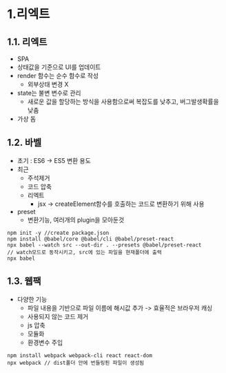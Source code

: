 # 1.리엑트

## 1.1. 리엑트

- SPA
- 상태값을 기준으로 UI를 업데이트
- render 함수는 순수 함수로 작성
  - 외부상태 변경 X
- state는 불변 변수로 관리
  - 새로운 값을 할당하는 방식을 사용함으로써 복잡도를 낮추고, 버그발생확률을 낮춤
- 가상 돔

## 1.2. 바벨

- 초기 : ES6 -> ES5 변환 용도
- 최근
  - 주석제거
  - 코드 압축
  - 리엑트
    - jsx -> createElement함수를 호출하는 코드로 변환하기 위해 사용
- preset
  - 변환기능, 여러개의 plugin을 모아둔것

```code
npm init -y //create package.json
npm install @babel/core @babel/cli @babel/preset-react
npx babel --watch src --out-dir . --presets @babel/preset-react
// watch모드로 동작시키고, src에 있는 파일을 현재폴더에 출력
npx babel

```

## 1.3. 웹팩

- 다양한 기능
  - 파일 내용을 기반으로 파일 이름에 해시값 추가 -> 효율적은 브라우저 캐싱
  - 사용되지 않는 코드 제거
  - js 압축
  - 모듈화
  - 환경변수 주입

```code
npm install webpack webpack-cli react react-dom
npx webpack // dist폴더 안에 번들링퇸 파일이 생성됨
```
